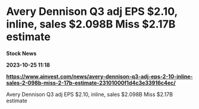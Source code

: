 # Avery Dennison Q3 adj EPS $2.10, inline, sales $2.098B Miss $2.17B estimate
**Stock News**

**2023-10-25 11:18**

**https://www.ainvest.com/news/avery-dennison-q3-adj-eps-2-10-inline-sales-2-098b-miss-2-17b-estimate-23101000f1d4c3e33916c4ec/**

Avery Dennison Q3 adj EPS $2.10, inline, sales $2.098B Miss $2.17B estimate